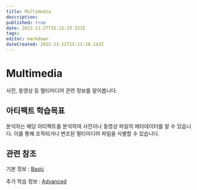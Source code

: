 ```yaml
---
title: Multimedia
description: 
published: true
date: 2022-11-27T15:12:23.533Z
tags: 
editor: markdown
dateCreated: 2022-11-12T15:11:10.143Z
---
```


# Multimedia

사진, 동영상 등 멀티미디어 관련 정보를 알아봅니다.


## 아티팩트 학습목표

분석자는 해당 아티팩트를 분석하여 사진이나 동영상 파일의 메타데이터를 알 수 있습니다. 이를 통해 조작되거나 변조된 멀티미디어 파일을 식별할 수 있습니다.

## 관련 참조

기본 정보 : [Basic](/ko/Artifact/Multimedia/Basic)

추가 학습 정보 : [Advanced](/ko/Artifact/Multimedia/Advanced)